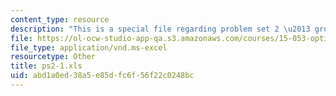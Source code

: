 ```yaml
---
content_type: resource
description: "This is a special file regarding problem set 2 \u2013 group 1."
file: https://ol-ocw-studio-app-qa.s3.amazonaws.com/courses/15-053-optimization-methods-in-management-science-spring-2013/abd1a0ed38a5e85dfc6f56f22c0248bc_ps2-1.xls
file_type: application/vnd.ms-excel
resourcetype: Other
title: ps2-1.xls
uid: abd1a0ed-38a5-e85d-fc6f-56f22c0248bc
---
```


